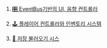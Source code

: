 1. [🎛️ EventBus기반의 UI, 음향 컨트롤러](https://github.com/StarCandy-D2/AeroDiner-Codes/tree/main/EventBus%EA%B8%B0%EB%B0%98%EC%9D%98%20UI%2CSFX.%2CBGM%20%EC%8B%9C%EC%8A%A4%ED%85%9C#%EF%B8%8F-ui%EC%98%A4%EB%94%94%EC%98%A4%ED%8E%98%EC%9D%B4%EB%93%9C-%EC%A0%84%ED%99%98-%ED%86%B5%ED%95%A9-%EC%9D%B4%EB%B2%A4%ED%8A%B8-%EC%8B%9C%EC%8A%A4%ED%85%9C--readme)
   
2. [🕹 플레이어 컨트롤러와 인벤토리 시스템](https://github.com/StarCandy-D2/AeroDiner-Codes/tree/main/Player%EC%BB%A8%ED%8A%B8%EB%A1%A4%EB%9F%AC%EC%99%80%20%EC%9D%B8%EB%B2%A4%ED%86%A0%EB%A6%AC%20%EC%8B%9C%EC%8A%A4%ED%85%9C#-%ED%94%8C%EB%A0%88%EC%9D%B4%EC%96%B4-%EC%A0%9C%EC%96%B4--%EC%9D%B8%EB%B2%A4%ED%86%A0%EB%A6%AC-%EC%8B%9C%EC%8A%A4%ED%85%9C--playercontroller--playerinventory)

3. [💾 저장 불러오기 시스](https://github.com/StarCandy-D2/AeroDiner-Codes/tree/main/%EC%A0%80%EC%9E%A5%2C%20%EB%B6%88%EB%9F%AC%EC%98%A4%EA%B8%B0%20%EC%8B%9C%EC%8A%A4%ED%85%9C#-%EC%A0%80%EC%9E%A5%EB%B6%88%EB%9F%AC%EC%98%A4%EA%B8%B0-%EC%8B%9C%EC%8A%A4%ED%85%9C--saveloadmanager--savedata)
